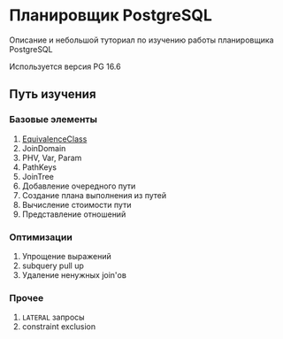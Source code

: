 # Планировщик PostgreSQL

Описание и небольшой туториал по изучению работы планировщика PostgreSQL

Используется версия PG 16.6

## Путь изучения

### Базовые элементы

1. [EquivalenceClass](pages/equivalenceclass.md)
2. JoinDomain
3. PHV, Var, Param
4. PathKeys
5. JoinTree
6. Добавление очередного пути
7. Создание плана выполнения из путей
8. Вычисление стоимости пути
9. Представление отношений

### Оптимизации

1. Упрощение выражений
2. subquery pull up
3. Удаление ненужных join'ов

### Прочее

1. `LATERAL` запросы
2. constraint exclusion
